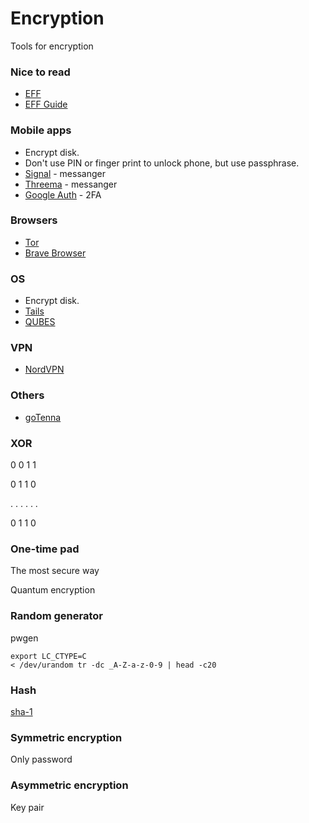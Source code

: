 # Encryption

Tools for encryption

### Nice to read

- [EFF](https://www.eff.org/)
- [EFF Guide](https://ssd.eff.org/en/module-categories/tool-guides)

### Mobile apps

- Encrypt disk.
- Don't use PIN or finger print to unlock phone, but use passphrase.
- [Signal](https://signal.org/) - messanger
- [Threema](https://threema.ch/en) - messanger
- [Google Auth](https://itunes.apple.com/us/app/google-authenticator/id388497605?mt=8) - 2FA

### Browsers

- [Tor](https://www.torproject.org/)
- [Brave Browser](https://paralelnapolis.sk/ako-na-bezpecnejsie-prehliadanie-webu-novy-brave-prehliadac/)

### OS

- Encrypt disk.
- [Tails](https://tails.boum.org/)
- [QUBES](https://www.qubes-os.org/)

### VPN

- [NordVPN](https://www.nordvpn.com/)

### Others

- [goTenna](https://gotenna.com/)


### XOR

0 0 1 1

0 1 1 0

. . . . . .

0 1 1 0

### One-time pad

The most secure way

Quantum encryption

### Random generator

pwgen

```
export LC_CTYPE=C
< /dev/urandom tr -dc _A-Z-a-z-0-9 | head -c20
```

### Hash

[sha-1](http://www.metamorphosite.com/one-way-hash-encryption-sha1-data-software)

### Symmetric encryption

Only password

### Asymmetric encryption

Key pair
